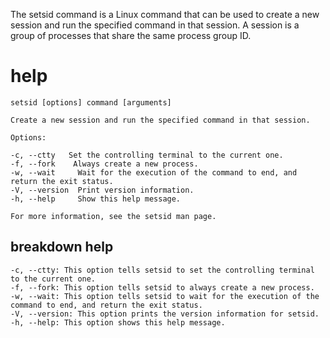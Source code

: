 The setsid command is a Linux command that can be used to create a new session and run the specified command in that session. A session is a group of processes that share the same process group ID.

# help 

```
setsid [options] command [arguments]

Create a new session and run the specified command in that session.

Options:

-c, --ctty   Set the controlling terminal to the current one.
-f, --fork    Always create a new process.
-w, --wait     Wait for the execution of the command to end, and return the exit status.
-V, --version  Print version information.
-h, --help     Show this help message.

For more information, see the setsid man page.

```
## breakdown help
```
-c, --ctty: This option tells setsid to set the controlling terminal to the current one.
-f, --fork: This option tells setsid to always create a new process.
-w, --wait: This option tells setsid to wait for the execution of the command to end, and return the exit status.
-V, --version: This option prints the version information for setsid.
-h, --help: This option shows this help message.
```
